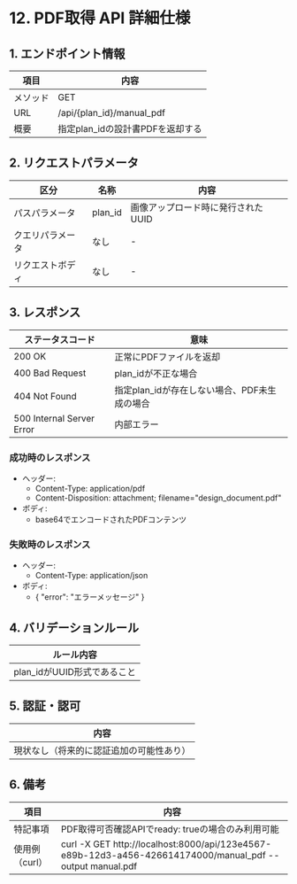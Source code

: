# 12. PDF取得 API 詳細仕様

## 1. エンドポイント情報

| 項目     | 内容                                              |
|----------|---------------------------------------------------|
| メソッド | GET                                               |
| URL      | /api/{plan_id}/manual_pdf                         |
| 概要     | 指定plan_idの設計書PDFを返却する                   |

## 2. リクエストパラメータ

| 区分             | 名称     | 内容                         |
|------------------|----------|------------------------------|
| パスパラメータ   | plan_id  | 画像アップロード時に発行されたUUID |
| クエリパラメータ | なし     | -                            |
| リクエストボディ | なし     | -                            |

## 3. レスポンス

| ステータスコード | 意味                                         |
|------------------|----------------------------------------------|
| 200 OK           | 正常にPDFファイルを返却                       |
| 400 Bad Request  | plan_idが不正な場合                          |
| 404 Not Found    | 指定plan_idが存在しない場合、PDF未生成の場合  |
| 500 Internal Server Error    | 内部エラー                 |

### 成功時のレスポンス

- ヘッダー:
    - Content-Type: application/pdf
    - Content-Disposition: attachment; filename="design_document.pdf"
- ボディ:
    - base64でエンコードされたPDFコンテンツ

### 失敗時のレスポンス

- ヘッダー:
    - Content-Type: application/json
- ボディ:
    - { "error": "エラーメッセージ" }

## 4. バリデーションルール

| ルール内容                        |
|-----------------------------------|
| plan_idがUUID形式であること       |

## 5. 認証・認可

| 内容                                 |
|--------------------------------------|
| 現状なし（将来的に認証追加の可能性あり） |

## 6. 備考

| 項目         | 内容                                                                 |
|--------------|----------------------------------------------------------------------|
| 特記事項     | PDF取得可否確認APIでready: trueの場合のみ利用可能                    |
| 使用例（curl）| curl -X GET http://localhost:8000/api/123e4567-e89b-12d3-a456-426614174000/manual_pdf --output manual.pdf |
